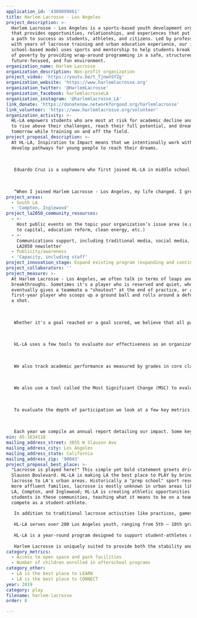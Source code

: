 ```yaml
---
application_id: '4309899861'
title: Harlem Lacrosse - Los Angeles
project_description: >-
  Harlem Lacrosse - Los Angeles is a sports-based youth development organization
  that provides opportunities, relationships, and experiences that put youth on
  a path to success as students, athletes, and citizens. Led by professionals
  with years of lacrosse training and urban education experience, our innovative
  school-based model uses sports and mentorship to help students break the cycle
  of poverty by providing wrap-around programming in a safe, structured,
  future-focused, and fun environment.
organization_name: Harlem Lacrosse
organization_description: Non-profit organization
project_video: 'https://youtu.be/t_TjnwnSfZg'
organization_website: 'https://www.harlemlacrosse.org'
organization_twitter: '@HarlemLacrosse'
organization_facebook: harlemlacrosseLA
organization_instagram: '@harlemlacrosse_LA'
link_donate: 'https://donatenow.networkforgood.org/harlemlacrosse'
link_volunteer: 'https://www.harlemlacrosse.org/volunteer'
organization_activity: >-
  HL-LA empowers students who are most at risk for academic decline and dropout
  to rise above their challenges, reach their full potential, and dream about
  tomorrow while training on and off the field.
project_proposal_description: >-
  At HL-LA, Inspiration to Impact means that we intentionally work with youth to
  develop pathways for young people to reach their dreams. 
   
    
   
   Eduardo Cruz is a sophomore who first joined HL-LA in middle school and continues to stay involved with HL-LA today. Not only does he continue to train with HL-LA, he has grown into new roles, including serving as a volunteer coach, tutor, and member of our high school career mentorship cohort. Here is how he describes the impact of HL-LA in his own words:
   
    
   
   “When I joined Harlem Lacrosse - Los Angeles, my life changed. I grew up in El Salvador but when I got to the United States I knew no one and had no athletic options. I was new and timid and just learning English. I was introduced to lacrosse during a PE demonstration in 8th grade, and I immediately fell in love with the sport and the Harlem Lacrosse community. I really appreciated the mission, to provide opportunities to people, like me, who don’t have much and who don’t usually have the same access to sports like lacrosse. When I first started playing, I was shy and quiet, nervous to speak up or ask questions. The coaches at Harlem Lacrosse have challenged me physically and taught me valuable lessons about leadership and finding my voice. I have been a part of a career mentorship program for three years with the founder of AdvicePeriod, which included overcoming my fear of public speaking and giving a presentation to over 40 people. I have even started volunteering as a coach, passing on important lessons to the younger players. Now I have way more confidence and am a vocal leader of my Hamilton high school lacrosse team and am very involved in my school and community. Without Harlem Lacrosse, I would never have found my passion or become a high school athlete. Thanks to lacrosse I have been able to meet a lot of great people that have made a huge impact in my life, including players and coaches from club teams HL-LA found for me. The staff at Harlem Lacrosse encouraged me to chase my dream of attending Loyola, and have supported me through my decision to apply there this spring. Deciding to join Harlem Lacrosse was the best decision ever, it completely changed my life and helped me grow into the person I am today.”
project_areas:
  - South LA
  - 'Compton, Inglewood'
project_la2050_community_resources:
  - >-
    Host public events on the topic your organization’s issue area (e.g. access
    to capital, education reform, clean energy, etc.) 
  - >-
    Communications support, including traditional media, social media, and
    LA2050 newsletter
  - Publicity/awareness
  - 'Capacity, including staff'
project_innovation_stage: Expand existing program (expanding and continuing ongoing successful projects)
project_collaborators: ''
project_measure: >-
  At Harlem Lacrosse - Los Angeles, we often talk in terms of leaps and
  breakthroughs. Sometimes it's a player who is reserved and quiet, who
  eventually gives a teammate a "shoutout" at the end of practice, or a nervous
  first-year player who scoops up a ground ball and rolls around a defender for
  a shot. 
   
    
   
   Whether it's a goal reached or a goal scored, we believe that all participants served by Harlem Lacrosse - Los Angeles will be changed by our program. They demonstrate greater resilience, self-control and ability to work with other people. They also learn the true meaning of commitment, improve their physical fitness and develop more healthy lifestyles. And ultimately, each participant will have a more future-focused view with the support of a Harlem Lacrosse staff member who works with each family to create a personal pathway to success. 
   
    
   
   HL-LA uses a few tools to evaluate our effectiveness as an organization. To evaluate the acquisition of non-cognitive skills, we use a tool called the HIA (High Impact Attribute) survey which was developed by our program partner, Up2Us Sports. 
   
    
   
   We also track academic performance as measured by grades in core classes and physical fitness as measured by the PACER test. Our fundamental objective is to see improvements in each area from the baseline in September to the end line in June.
   
    
   
   We also use a tool called the Most Significant Change (MSC) to evaluate the development of life skills. The MSC is a one-question oral survey which is issued at the end of the program year. We believe that higher rates of Intrapersonal Growth and Relationship growth responses are correlated to the development of non-cognitive skills. Based on our historical data, we have set a goal of 80% of total responses indicating either Intrapersonal Growth or Relationship Growth. 
   
    
   
   To evaluate the depth of participation we look at a few key metrics; hours of participation per year per participant, annual rates of attendance, and year over year retention. 
   
    
   
   Each year we compile an annual report detailing our impact. Some key findings from 2018 were: increase in GPA of almost an entire letter grade, 10% higher attendance, fewer suspensions, higher participation in Harlem Lacrosse programming, and impressive independent school and college acceptance rates. The most recent report can be found here: https://www.harlemlacrosse.org/impact
ein: 45-1634118
mailing_address_street: 3855 W Slauson Ave
mailing_address_city: Los Angeles
mailing_address_state: California
mailing_address_zip: '90043'
project_proposal_best_place: >-
  "Lacrosse is played here!" This simple yet bold statement greets drivers on
  Slauson Boulevard. HL-LA is making LA the best place to PLAY by bringing
  lacrosse to LA's urban areas. Historically a "prep school" sport reserved for
  more affluent families, lacrosse is mostly unknown in urban areas like South
  LA, Compton, and Inglewood; HL-LA is creating athletic opportunities for the
  students in these communities, teaching what it means to be on a team and
  compete as a student-athlete.
   
   In addition to traditional lacrosse activities like practices, games, tournaments, and camps and complemented by off-field events like local college visits and leadership training, HL-LA provides daily support by installing full-time Program Directors at school sites. A signature feature of Harlem Lacrosse, PD’s are embedded in our partner schools, providing daily mentorship, leadership and enrichment activities, tutoring, as well as lacrosse instruction and competition. This sets us apart from other after-school service providers, since PD’s are in school all day, working collaboratively with teachers, counselors, and school staff. These daily interactions lead to more customized support, family outreach, consistency in leadership and character development, and athletic achievement. HL-LA’s intentional program design coupled with talented coaches and the sport itself, provide the perfect context to teach life lessons and provide trauma-informed coaching and mentorship. 
   
   HL-LA serves over 200 Los Angeles youth, ranging from 5th — 10th grade across several school sites in South LA, Compton, and Inglewood. 100% of our student-athletes are either African American or Hispanic, and all qualify for free or reduced lunch. The program is offered to families at no cost; all coaching, facilities rentals, transportation, uniforms, and equipment are provided. 
   
   HL-LA is a year-round program designed to support student-athletes on and off the field, and participants average around 250 program hours per year. The fall season is nine weeks, and includes weekly practices, and Play Days on Saturdays. In the winter session, the focus shifts toward more specialized skill development and enrichment opportunities. Spring is lacrosse season, and participants practice, play games and scrimmages, watch local high school and college games and work with program partners to continue improving and learning how to compete. Summer season includes a week-long overnight lacrosse camp at the Thacher School and four weeks of “Summer Academy” day camp. 
   
   Harlem Lacrosse is uniquely suited to provide both the stability and mindset our participants need in order to overcome the opportunity gap many face. By providing structured physical activities, academic support, relationships with coaches, mentors, and volunteers, and regular after-school programming, HL-LA will help make LA the best place to PLAY by continuing to provide safe, competitive, instructional, and FUN places for kids to play lacrosse.
category_metrics:
  - Access to open space and park facilities
  - Number of children enrolled in afterschool programs
category_other:
  - LA is the best place to LEARN
  - LA is the best place to CONNECT
year: 2019
category: play
filename: harlem-lacrosse
order: 8

---
```

